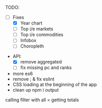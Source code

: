 TODO:

- [ ] Fixes
    - [x] Year chart
    - [ ] Top i/e markets
    - [ ] Top i/e commodities
    - [ ] Infobox
    - [ ] Choropleth

- API:
  - [x] remove aggregated
  - [ ] fix missing pc and ranks

- more es6
- remove ; & fix eslint
- CSS loading at the beginning of the app
- clean up npm i output



calling filter with all = getting totals
